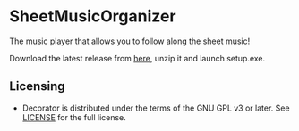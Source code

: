 # SheetMusicOrganizer
The music player that allows you to follow along the sheet music!

Download the latest release from [here](https://github.com/gudube/SheetMusicOrganizer/releases), unzip it and launch setup.exe.

## Licensing
- Decorator is distributed under the terms of the GNU GPL v3 or later. See [LICENSE](https://github.com/gudube/SheetMusicOrganizer/blob/master/LICENSE) for the full license.
